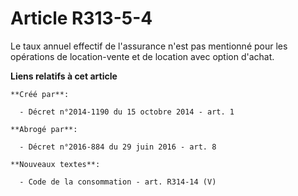 # Article R313-5-4

Le taux annuel effectif de l'assurance n'est pas mentionné pour les opérations de location-vente et de location avec option
d'achat.

**Liens relatifs à cet article**

	**Créé par**:

	  - Décret n°2014-1190 du 15 octobre 2014 - art. 1

	**Abrogé par**:

	  - Décret n°2016-884 du 29 juin 2016 - art. 8

	**Nouveaux textes**:

	  - Code de la consommation - art. R314-14 (V)
